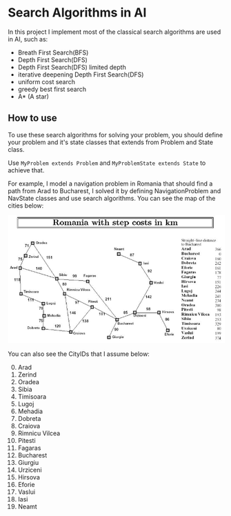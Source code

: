 # Search Algorithms in AI
In this project I implement most of the classical search algorithms are used in AI, such as:
- Breath First Search(BFS)
- Depth First Search(DFS)
- Depth First Search(DFS) limited depth
- iterative deepening Depth First Search(DFS)
- uniform cost search
- greedy best first search
- A* (A star)

## How to use
To use these search algorithms for solving your problem, you should define your problem and it's state classes that extends from Problem and State class.

Use `MyProblem extends Problem` and `MyProblemState extends State` to achieve that.

For example, I model a navigation problem in Romania that should find a path from Arad to Bucharest, I solved it by defining NavigationProblem and NavState classes and use search algorithms. You can see the map of the cities below:

![picture](images/RomaniaMap.png)
  
 You can also see the CityIDs that I assume below:
 
 0. Arad
 1. Zerind
 2. Oradea
 3. Sibia
 4. Timisoara
 5. Lugoj
 6. Mehadia
 7. Dobreta
 8. Craiova
 9. Rimnicu Vilcea
 10. Pitesti
 11. Fagaras
 12. Bucharest
 13. Giurgiu
 14. Urziceni
 15. Hirsova
 16. Eforie
 17. Vaslui
 18. Iasi
 19. Neamt